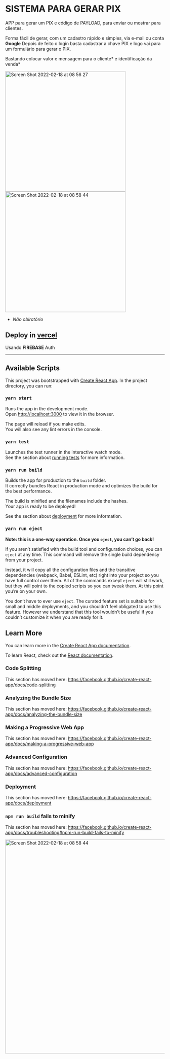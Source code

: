 # SISTEMA PARA GERAR PIX 

APP para gerar um PIX e código de PAYLOAD, para enviar ou mostrar para clientes.

Forma fácil de gerar, com um cadastro rápido e simples, via e-mail ou conta **Google** Depois de feito o login basta cadastrar a chave PIX e logo vai para um formulário para gerar o PIX.

Bastando colocar valor e mensagem para o cliente* e identificação da venda*


<img width="380" alt="Screen Shot 2022-02-18 at 08 56 27" src="https://user-images.githubusercontent.com/58779341/154678775-8efd6834-6c52-4bb1-af88-ebe334aa805c.png">
<img width="380" alt="Screen Shot 2022-02-18 at 08 58 44" src="https://user-images.githubusercontent.com/58779341/154679020-37286c82-75fa-4ff3-bfae-635f9d56e90b.png">


* *Não obiratório* 




## Deploy in [vercel](https://gerapix.vercel.app/)

Usando **FIREBASE** Auth 


---



## Available Scripts
This project was bootstrapped with [Create React App](https://github.com/facebook/create-react-app).
In the project directory, you can run:

### `yarn start`

Runs the app in the development mode.<br />
Open [http://localhost:3000](http://localhost:3000) to view it in the browser.

The page will reload if you make edits.<br />
You will also see any lint errors in the console.

### `yarn test`

Launches the test runner in the interactive watch mode.<br />
See the section about [running tests](https://facebook.github.io/create-react-app/docs/running-tests) for more information.

### `yarn run build`

Builds the app for production to the `build` folder.<br />
It correctly bundles React in production mode and optimizes the build for the best performance.

The build is minified and the filenames include the hashes.<br />
Your app is ready to be deployed!

See the section about [deployment](https://facebook.github.io/create-react-app/docs/deployment) for more information.

### `yarn run eject`

**Note: this is a one-way operation. Once you `eject`, you can’t go back!**

If you aren’t satisfied with the build tool and configuration choices, you can `eject` at any time. This command will remove the single build dependency from your project.

Instead, it will copy all the configuration files and the transitive dependencies (webpack, Babel, ESLint, etc) right into your project so you have full control over them. All of the commands except `eject` will still work, but they will point to the copied scripts so you can tweak them. At this point you’re on your own.

You don’t have to ever use `eject`. The curated feature set is suitable for small and middle deployments, and you shouldn’t feel obligated to use this feature. However we understand that this tool wouldn’t be useful if you couldn’t customize it when you are ready for it.

## Learn More

You can learn more in the [Create React App documentation](https://facebook.github.io/create-react-app/docs/getting-started).

To learn React, check out the [React documentation](https://reactjs.org/).

### Code Splitting

This section has moved here: https://facebook.github.io/create-react-app/docs/code-splitting

### Analyzing the Bundle Size

This section has moved here: https://facebook.github.io/create-react-app/docs/analyzing-the-bundle-size

### Making a Progressive Web App

This section has moved here: https://facebook.github.io/create-react-app/docs/making-a-progressive-web-app

### Advanced Configuration

This section has moved here: https://facebook.github.io/create-react-app/docs/advanced-configuration

### Deployment

This section has moved here: https://facebook.github.io/create-react-app/docs/deployment

### `npm run build` fails to minify

This section has moved here: https://facebook.github.io/create-react-app/docs/troubleshooting#npm-run-build-fails-to-minify

<img width="675" alt="Screen Shot 2022-02-18 at 08 58 44" src="https://user-images.githubusercontent.com/58779341/154679020-37286c82-75fa-4ff3-bfae-635f9d56e90b.png">
